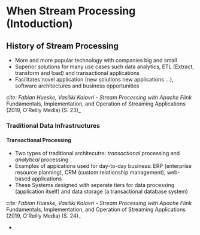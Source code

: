 # When Stream Processing (Intoduction) 

## History of Stream Processing
- More and more popular technology with companies big and small
- Superior solutions for many use cases such data analytics, ETL (Extract, transform and load) and transactional applications
- Facilitates novel application (new solutions new applications ...), software architectures and business opportunities

_cite: Fabian Hueske, Vasiliki Kalavri - Stream Processing with Apache Flink_ Fundamentals, Implementation, and Operation of Streaming Applications (2019, O'Reilly Media) (S. 23)_

### Traditional Data Infrastructures
#### Transactional Processing
- Two types of traditional architecutre: *transactional* processing and *analytical* processing
- Examples of appications used for day-to-day business: ERP (enterprise resource planning), CRM (custom relationship management), web-based applications
- These Systems designed with seperate tiers for data processing (application itself) and data storage (a transactional database system)

_cite: Fabian Hueske, Vasiliki Kalavri - Stream Processing with Apache Flink_ Fundamentals, Implementation, and Operation of Streaming Applications (2019, O'Reilly Media) (S. 24)_

- 

